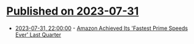 # [Published on 2023-07-31](index.md)

* [2023-07-31, 22:00:00](https://slashdot.org/story/23/07/31/2058228/amazon-achieved-its-fastest-prime-speeds-ever-last-quarter?utm_source=rss1.0mainlinkanon&utm_medium=feed) - [Amazon Achieved Its 'Fastest Prime Speeds Ever' Last Quarter](https://slashdot.org/story/23/07/31/2058228/amazon-achieved-its-fastest-prime-speeds-ever-last-quarter?utm_source=rss1.0mainlinkanon&utm_medium=feed)
